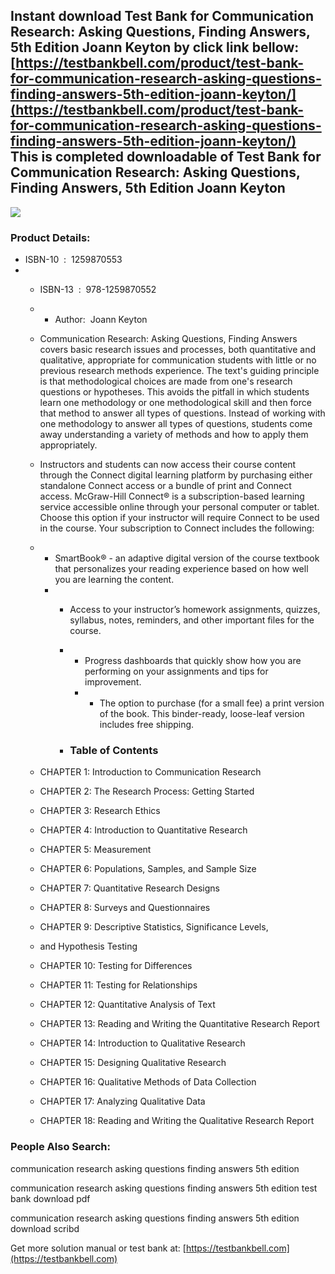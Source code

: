 Instant download **Test Bank for Communication Research: Asking Questions, Finding Answers, 5th Edition Joann Keyton** by click link bellow:  
[https://testbankbell.com/product/test-bank-for-communication-research-asking-questions-finding-answers-5th-edition-joann-keyton/](https://testbankbell.com/product/test-bank-for-communication-research-asking-questions-finding-answers-5th-edition-joann-keyton/)  
This is completed downloadable of Test Bank for Communication Research: Asking Questions, Finding Answers, 5th Edition Joann Keyton
-----------------------------------------------------------------------------------------------------------------------------------


![](https://testbankbell.com/wp-content/uploads/2023/05/9781259870552_TestBank.jpeg)
### Product Details:


* ISBN-10 ‏ : ‎ 1259870553
* * ISBN-13 ‏ : ‎ 978-1259870552
  * * Author:  Joann Keyton
   
  * Communication Research: Asking Questions, Finding Answers covers basic research issues and processes, both quantitative and qualitative, appropriate for communication students with little or no previous research methods experience. The text's guiding principle is that methodological choices are made from one's research questions or hypotheses. This avoids the pitfall in which students learn one methodology or one methodological skill and then force that method to answer all types of questions. Instead of working with one methodology to answer all types of questions, students come away understanding a variety of methods and how to apply them appropriately.
 
  * Instructors and students can now access their course content through the Connect digital learning platform by purchasing either standalone Connect access or a bundle of print and Connect access. McGraw-Hill Connect® is a subscription-based learning service accessible online through your personal computer or tablet. Choose this option if your instructor will require Connect to be used in the course. Your subscription to Connect includes the following:
  * * SmartBook® - an adaptive digital version of the course textbook that personalizes your reading experience based on how well you are learning the content.
    * * Access to your instructor’s homework assignments, quizzes, syllabus, notes, reminders, and other important files for the course.
      * * Progress dashboards that quickly show how you are performing on your assignments and tips for improvement.
        * * The option to purchase (for a small fee) a print version of the book. This binder-ready, loose-leaf version includes free shipping.
         
      * ### Table of Contents
     
  * CHAPTER 1: Introduction to Communication Research
 
  * CHAPTER 2: The Research Process: Getting Started
 
  * CHAPTER 3: Research Ethics
 
  * CHAPTER 4: Introduction to Quantitative Research
 
  * CHAPTER 5: Measurement
 
  * CHAPTER 6: Populations, Samples, and Sample Size
 
  * CHAPTER 7: Quantitative Research Designs
 
  * CHAPTER 8: Surveys and Questionnaires
 
  * CHAPTER 9: Descriptive Statistics, Significance Levels,
 
  * and Hypothesis Testing
 
  * CHAPTER 10: Testing for Differences
 
  * CHAPTER 11: Testing for Relationships
 
  * CHAPTER 12: Quantitative Analysis of Text
 
  * CHAPTER 13: Reading and Writing the Quantitative Research Report
 
  * CHAPTER 14: Introduction to Qualitative Research
 
  * CHAPTER 15: Designing Qualitative Research
 
  * CHAPTER 16: Qualitative Methods of Data Collection
 
  * CHAPTER 17: Analyzing Qualitative Data
 
  * CHAPTER 18: Reading and Writing the Qualitative Research Report
 
### People Also Search:


communication research asking questions finding answers 5th edition

communication research asking questions finding answers 5th edition test bank download pdf

communication research asking questions finding answers 5th edition download scribd


   Get more solution manual or test bank at: [https://testbankbell.com](https://testbankbell.com)
